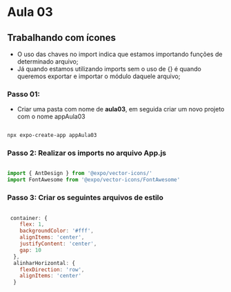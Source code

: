 
# Aula 03  
## Trabalhando com ícones  

- O uso das chaves no import indica que estamos importando funções de determinado arquivo;  
- Já quando estamos utilizando imports sem o uso de {} é quando queremos exportar e importar o módulo daquele arquivo;  

### Passo 01:  
- Criar uma pasta com nome de **aula03**, em seguida criar um novo projeto com o nome appAula03

``` bash

npx expo-create-app appAula03

```

### Passo 2: Realizar os imports no arquivo App.js 

``` Javascript

import { AntDesign } from '@expo/vector-icons/'
import FontAwesome from '@expo/vector-icons/FontAwesome'

```

### Passo 3: Criar os seguintes arquivos de estilo 

``` Javascript

 container: {
    flex: 1,
    backgroundColor: '#fff',
    alignItems: 'center',
    justifyContent: 'center',
    gap: 10
  },
  alinharHorizontal: {
    flexDirection: 'row',
    alignItems: 'center'
  }

```